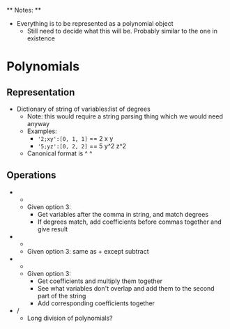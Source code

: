 ** Notes: **
+ Everything is to be represented as a polynomial object
  + Still need to decide what this will be. Probably similar to the one in existence

# Polynomials
## Representation
+ Dictionary of string of variables:list of degrees
  + Note: this would require a string parsing thing which we would need anyway
  + Examples:
    + `'2;xy':[0, 1, 1]` == 2 x y
    + `'5;yz':[0, 2, 2]` == 5 y^2 z^2
  + Canonical format is <coefficient> <var1>^<deg1> <var2>^<deg2>

## Operations
+ +
  + Given option 3:
    + Get variables after the comma in string, and match degrees
    + If degrees match, add coefficients before commas together and give result
+ -
  + Given option 3: same as + except subtract
+ *
  + Given option 3:
    + Get coefficients and multiply them together
    + See what variables don't overlap and add them to the second part of the string
    + Add corresponding coefficients together
+ /
  + Long division of polynomials?
